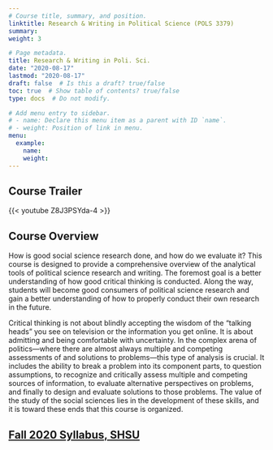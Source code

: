 ```yaml
---
# Course title, summary, and position.
linktitle: Research & Writing in Political Science (POLS 3379)
summary: 
weight: 3

# Page metadata.
title: Research & Writing in Poli. Sci.
date: "2020-08-17"
lastmod: "2020-08-17"
draft: false  # Is this a draft? true/false
toc: true  # Show table of contents? true/false
type: docs  # Do not modify.

# Add menu entry to sidebar.
# - name: Declare this menu item as a parent with ID `name`.
# - weight: Position of link in menu.
menu: 
  example:
    name: 
    weight: 
---
```

## Course Trailer

{{< youtube Z8J3PSYda-4 >}}

## Course Overview

How is good social science research done, and how do we evaluate it? This course is designed to provide a comprehensive overview of the analytical tools of political science research and writing. The foremost goal is a better understanding of how good critical thinking is conducted. Along the way, students will become good consumers of political science research and gain a better understanding of how to properly conduct their own research in the future. 

Critical thinking is not about blindly accepting the wisdom of the “talking heads” you see on television or the information you get online. It is about admitting and being comfortable with uncertainty. In the complex arena of politics—where there are almost always multiple and competing assessments of and solutions to problems—this type of analysis is crucial. It includes the ability to break a problem into its component parts, to question assumptions, to recognize and critically assess multiple and competing sources of information, to evaluate alternative perspectives on problems, and finally to design and evaluate solutions to those problems. The value of the study of the social sciences lies in the development of these skills, and it is toward these ends that this course is organized.

## [Fall 2020 Syllabus, SHSU](https://www.icloud.com/iclouddrive/0f1M4jlq5Oo73PCHAmAwEdNQg#20-3_POLS3379_RW)

